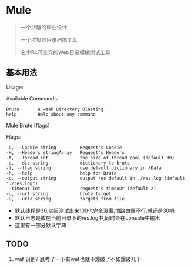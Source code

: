 # Mule

> 一个沙雕的毕业设计
>
> 一个垃圾的目录扫描工具
> 
> 名字叫:可变异的Web目录模糊测试工具



## 基本用法

Usage:

Available Commands:

    Brute       a weak Directory Blasting
    help        Help about any command

Mule Brute [flags]

Flags:

    -C, --Cookie string         Request's Cookie
    -H, --Headers stringArray   Request's Headers
    -t, --Thread int            the size of thread pool (default 30)
    -d, --dic string            dictionary to brute
    -f, --flag string           use default dictionary in /Data
    -h, --help                  help for Brute
    -o, --output string         output res default in ./res.log (default "./res.log")
    --timeout int               request's timeout (default 2)
    -u, --url string            brute target
    -U, --urls string           targets from file

* 默认线程是30,实际测试出来100也完全没事,怕路由器不行,就还是30吧
* 默认日志是放在当前目录下的res.log中,同时会在console中输出
* 这里有一部分默认字典




## TODO
1. waf 识别? 思考了一下有waf也就不爆破了不如爆破几下
